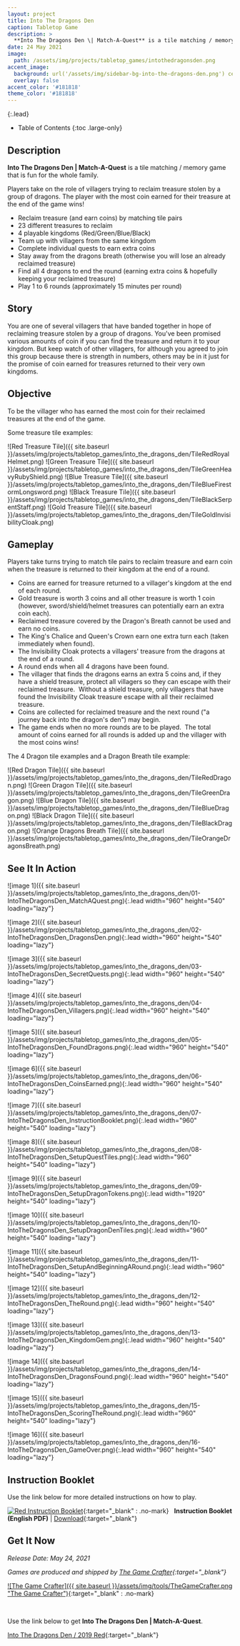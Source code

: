 ```yaml
---
layout: project
title: Into The Dragons Den
caption: Tabletop Game
description: >
  **Into The Dragons Den \| Match-A-Quest** is a tile matching / memory game about reclaiming treasure stolen by a group of dragons.
date: 24 May 2021
image: 
  path: /assets/img/projects/tabletop_games/intothedragonsden.png
accent_image: 
  background: url('/assets/img/sidebar-bg-into-the-dragons-den.png') center/cover
  overlay: false
accent_color: '#181818'
theme_color: '#181818'
---
```


{:.lead}

- Table of Contents
{:toc .large-only}

## Description

**Into The Dragons Den \| Match-A-Quest** is a tile matching / memory game that is fun for the whole family.

Players take on the role of villagers trying to reclaim treasure stolen by a group of dragons.
The player with the most coin earned for their treasure at the end of the game wins!

* Reclaim treasure (and earn coins) by matching tile pairs
* 23 different treasures to reclaim
* 4 playable kingdoms (Red/Green/Blue/Black)
* Team up with villagers from the same kingdom
* Complete individual quests to earn extra coins
* Stay away from the dragons breath (otherwise you will lose an already reclaimed treasure)
* Find all 4 dragons to end the round (earning extra coins & hopefully keeping your reclaimed treasure)
* Play 1 to 6 rounds (approximately 15 minutes per round)

## Story

You are one of several villagers that have banded together in hope of reclaiming treasure stolen by a group of dragons. You've been promised various amounts of coin if you can find the treasure and return it to your kingdom. But keep watch of other villagers, for although you agreed to join this group because there is strength in numbers, others may be in it just for the promise of coin earned for treasures returned to their very own kingdoms.

## Objective

To be the villager who has earned the most coin for their reclaimed treasures at the end of the game.

Some treasure tile examples:

![Red Treasure Tile]({{ site.baseurl }}/assets/img/projects/tabletop_games/into_the_dragons_den/TileRedRoyalHelmet.png)
![Green Treasure Tile]({{ site.baseurl }}/assets/img/projects/tabletop_games/into_the_dragons_den/TileGreenHeavyRubyShield.png)
![Blue Treasure Tile]({{ site.baseurl }}/assets/img/projects/tabletop_games/into_the_dragons_den/TileBlueFirestormLongsword.png)
![Black Treasure Tile]({{ site.baseurl }}/assets/img/projects/tabletop_games/into_the_dragons_den/TileBlackSerpentStaff.png)
![Gold Treasure Tile]({{ site.baseurl }}/assets/img/projects/tabletop_games/into_the_dragons_den/TileGoldInvisibilityCloak.png)

## Gameplay

Players take turns trying to match tile pairs to reclaim treasure and earn coin when the treasure is returned to their kingdom at the end of a round. 

* Coins are earned for treasure returned to a villager's kingdom at the end of each round.  
* Gold treasure is worth 3 coins and all other treasure is worth 1 coin (however, sword/shield/helmet treasures can potentially earn an extra coin each).
* Reclaimed treasure covered by the Dragon's Breath cannot be used and earn no coins.
* The King's Chalice and Queen's Crown earn one extra turn each (taken immediately when found).
* The Invisibility Cloak protects a villagers' treasure from the dragons at the end of a round.
* A round ends when all 4 dragons have been found.
* The villager that finds the dragons earns an extra 5 coins and, if they have a shield treasure, protect all villagers so they can escape with their reclaimed treasure.  Without a shield treasure, only villagers that have found the Invisibility Cloak treasure escape with all their reclaimed treasure.
* Coins are collected for reclaimed treasure and the next round ("a journey back into the dragon's den") may begin.
* The game ends when no more rounds are to be played.  The total amount of coins earned for all rounds is added up and the villager with the most coins wins!

<!-- Players take turns trying to match tile pairs to reclaim treasure and earn coin when the treasure is returned to their kingdom at the end of a round. 

* Gold treasure are worth 3 coin each and all other treasure are worth 1 coin each. 
* Matching helmet/sword/shield treasure to kingdom gem icons earn extra coin. 
* Note: it's a good thing to have reclaimed an Invisibility Cloak treasure.

Stay away from the Dragons Breath... matching of these tiles will cause you to lose your most valuable reclaimed treasure.

A round ends when all four Dragons have been found. The player who ends the round needs to have a Shield treasure to protect everyone, otherwise players may lose all their reclaimed treasure for the round.  -->

The 4 Dragon tile examples and a Dragon Breath tile example:

![Red Dragon Tile]({{ site.baseurl }}/assets/img/projects/tabletop_games/into_the_dragons_den/TileRedDragon.png)
![Green Dragon Tile]({{ site.baseurl }}/assets/img/projects/tabletop_games/into_the_dragons_den/TileGreenDragon.png)
![Blue Dragon Tile]({{ site.baseurl }}/assets/img/projects/tabletop_games/into_the_dragons_den/TileBlueDragon.png)
![Black Dragon Tile]({{ site.baseurl }}/assets/img/projects/tabletop_games/into_the_dragons_den/TileBlackDragon.png)
![Orange Dragons Breath Tile]({{ site.baseurl }}/assets/img/projects/tabletop_games/into_the_dragons_den/TileOrangeDragonsBreath.png)

## See It In Action

![image 1]({{ site.baseurl }}/assets/img/projects/tabletop_games/into_the_dragons_den/01-IntoTheDragonsDen_MatchAQuest.png){:.lead width="960" height="540" loading="lazy"}

![image 2]({{ site.baseurl }}/assets/img/projects/tabletop_games/into_the_dragons_den/02-IntoTheDragonsDen_DragonsDen.png){:.lead width="960" height="540" loading="lazy"}

![image 3]({{ site.baseurl }}/assets/img/projects/tabletop_games/into_the_dragons_den/03-IntoTheDragonsDen_SecretQuests.png){:.lead width="960" height="540" loading="lazy"}

![image 4]({{ site.baseurl }}/assets/img/projects/tabletop_games/into_the_dragons_den/04-IntoTheDragonsDen_Villagers.png){:.lead width="960" height="540" loading="lazy"}

![image 5]({{ site.baseurl }}/assets/img/projects/tabletop_games/into_the_dragons_den/05-IntoTheDragonsDen_FoundDragons.png){:.lead width="960" height="540" loading="lazy"}

![image 6]({{ site.baseurl }}/assets/img/projects/tabletop_games/into_the_dragons_den/06-IntoTheDragonsDen_CoinsEarned.png){:.lead width="960" height="540" loading="lazy"}

![image 7]({{ site.baseurl }}/assets/img/projects/tabletop_games/into_the_dragons_den/07-IntoTheDragonsDen_InstructionBooklet.png){:.lead width="960" height="540" loading="lazy"}

![image 8]({{ site.baseurl }}/assets/img/projects/tabletop_games/into_the_dragons_den/08-IntoTheDragonsDen_SetupQuestTiles.png){:.lead width="960" height="540" loading="lazy"}

![image 9]({{ site.baseurl }}/assets/img/projects/tabletop_games/into_the_dragons_den/09-IntoTheDragonsDen_SetupDragonTokens.png){:.lead width="1920" height="540" loading="lazy"}

![image 10]({{ site.baseurl }}/assets/img/projects/tabletop_games/into_the_dragons_den/10-IntoTheDragonsDen_SetupDragonDenTiles.png){:.lead width="960" height="540" loading="lazy"}

![image 11]({{ site.baseurl }}/assets/img/projects/tabletop_games/into_the_dragons_den/11-IntoTheDragonsDen_SetupAndBeginningARound.png){:.lead width="960" height="540" loading="lazy"}

![image 12]({{ site.baseurl }}/assets/img/projects/tabletop_games/into_the_dragons_den/12-IntoTheDragonsDen_TheRound.png){:.lead width="960" height="540" loading="lazy"}

![image 13]({{ site.baseurl }}/assets/img/projects/tabletop_games/into_the_dragons_den/13-IntoTheDragonsDen_KingdomGem.png){:.lead width="960" height="540" loading="lazy"}

![image 14]({{ site.baseurl }}/assets/img/projects/tabletop_games/into_the_dragons_den/14-IntoTheDragonsDen_DragonsFound.png){:.lead width="960" height="540" loading="lazy"}

![image 15]({{ site.baseurl }}/assets/img/projects/tabletop_games/into_the_dragons_den/15-IntoTheDragonsDen_ScoringTheRound.png){:.lead width="960" height="540" loading="lazy"}

![image 16]({{ site.baseurl }}/assets/img/projects/tabletop_games/into_the_dragons_den/16-IntoTheDragonsDen_GameOver.png){:.lead width="960" height="540" loading="lazy"}

## Instruction Booklet

Use the link below for more detailed instructions on how to play.

[![Red Instruction Booklet](https://www.dropbox.com/s/ltio55geu7to9b1/BookletCover_RED_small.png?raw=1)](https://www.dropbox.com/s/t0bgr23vd9l4jam/InstructionBooklet_2019_RED.pdf?raw=1){:target="_blank" : .no-mark}
&nbsp; **Instruction Booklet (English PDF)** | [Download](https://www.dropbox.com/s/t0bgr23vd9l4jam/InstructionBooklet_2019_RED.pdf?raw=1){:target="_blank"}

## Get It Now

*Release Date:  May 24, 2021*

*Games are produced and shipped by [The Game Crafter](https://www.thegamecrafter.com){:target="_blank"}*

[![The Game Crafter]({{ site.baseurl }}/assets/img/tools/TheGameCrafter.png "The Game Crafter")](https://www.thegamecrafter.com){:target="_blank" : .no-mark}

&nbsp;

Use the link below to get **Into The Dragons Den \| Match-A-Quest**.  

[Into The Dragons Den / 2019 Red](https://www.thegamecrafter.com/games/into-the-dragons-den-red-1){:target="_blank"}

&nbsp;

<p align="center">
  <img width="15" height="14" src="{{ site.baseurl }}/assets/img/projects/tabletop_games/into_the_dragons_den/TributeHeart.png">
</p>
